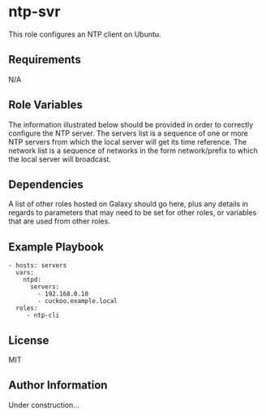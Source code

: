 ntp-svr
=======

This role configures an NTP client on Ubuntu.

Requirements
------------

N/A

Role Variables
--------------

The information illustrated below should be provided in order to correctly configure the NTP server. The servers list is a sequence of one or more NTP servers from which the local server will get its time reference. The network list is a sequence of networks in the form network/prefix to which the local server will broadcast.

Dependencies
------------

A list of other roles hosted on Galaxy should go here, plus any details in regards to parameters that may need to be set for other roles, or variables that are used from other roles.

Example Playbook
----------------

    - hosts: servers
      vars:
        ntpd:
          servers:
            - 192.168.0.10
            - cuckoo.example.local
      roles:
         - ntp-cli

License
-------

MIT

Author Information
------------------

Under construction...
